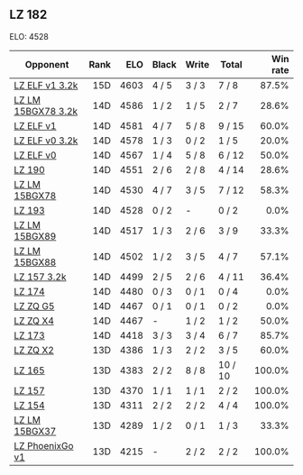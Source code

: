 ## LZ 182 ##

ELO: 4528

Opponent | Rank | ELO | Black | Write | Total | Win rate
---------|-----:|----:|-------|-------|-------|-------:
[LZ ELF v1 3.2k](LZ%20ELF%20v1%203.2k.md) | 15D | 4603 | 4 / 5 | 3 / 3 | 7 / 8 | 87.5%
[LZ LM 15BGX78 3.2k](LZ%20LM%2015BGX78%203.2k.md) | 14D | 4586 | 1 / 2 | 1 / 5 | 2 / 7 | 28.6%
[LZ ELF v1](LZ%20ELF%20v1.md) | 14D | 4581 | 4 / 7 | 5 / 8 | 9 / 15 | 60.0%
[LZ ELF v0 3.2k](LZ%20ELF%20v0%203.2k.md) | 14D | 4578 | 1 / 3 | 0 / 2 | 1 / 5 | 20.0%
[LZ ELF v0](LZ%20ELF%20v0.md) | 14D | 4567 | 1 / 4 | 5 / 8 | 6 / 12 | 50.0%
[LZ 190](LZ%20190.md) | 14D | 4551 | 2 / 6 | 2 / 8 | 4 / 14 | 28.6%
[LZ LM 15BGX78](LZ%20LM%2015BGX78.md) | 14D | 4530 | 4 / 7 | 3 / 5 | 7 / 12 | 58.3%
[LZ 193](LZ%20193.md) | 14D | 4528 | 0 / 2 | - | 0 / 2 | 0.0%
[LZ LM 15BGX89](LZ%20LM%2015BGX89.md) | 14D | 4517 | 1 / 3 | 2 / 6 | 3 / 9 | 33.3%
[LZ LM 15BGX88](LZ%20LM%2015BGX88.md) | 14D | 4502 | 1 / 2 | 3 / 5 | 4 / 7 | 57.1%
[LZ 157 3.2k](LZ%20157%203.2k.md) | 14D | 4499 | 2 / 5 | 2 / 6 | 4 / 11 | 36.4%
[LZ 174](LZ%20174.md) | 14D | 4480 | 0 / 3 | 0 / 1 | 0 / 4 | 0.0%
[LZ ZQ G5](LZ%20ZQ%20G5.md) | 14D | 4467 | 0 / 1 | 0 / 1 | 0 / 2 | 0.0%
[LZ ZQ X4](LZ%20ZQ%20X4.md) | 14D | 4467 | - | 1 / 2 | 1 / 2 | 50.0%
[LZ 173](LZ%20173.md) | 14D | 4418 | 3 / 3 | 3 / 4 | 6 / 7 | 85.7%
[LZ ZQ X2](LZ%20ZQ%20X2.md) | 13D | 4386 | 1 / 3 | 2 / 2 | 3 / 5 | 60.0%
[LZ 165](LZ%20165.md) | 13D | 4383 | 2 / 2 | 8 / 8 | 10 / 10 | 100.0%
[LZ 157](LZ%20157.md) | 13D | 4370 | 1 / 1 | 1 / 1 | 2 / 2 | 100.0%
[LZ 154](LZ%20154.md) | 13D | 4311 | 2 / 2 | 2 / 2 | 4 / 4 | 100.0%
[LZ LM 15BGX37](LZ%20LM%2015BGX37.md) | 13D | 4289 | 1 / 2 | 0 / 1 | 1 / 3 | 33.3%
[LZ PhoenixGo v1](LZ%20PhoenixGo%20v1.md) | 13D | 4215 | - | 2 / 2 | 2 / 2 | 100.0%
